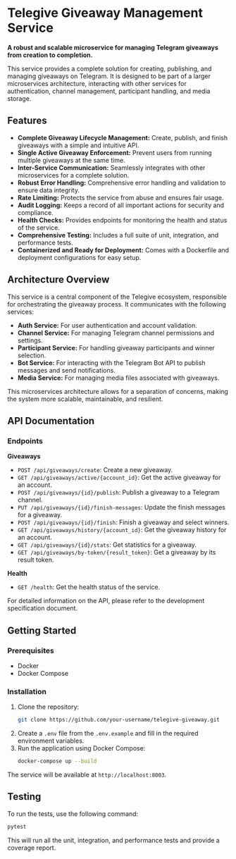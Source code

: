 


# Telegive Giveaway Management Service

**A robust and scalable microservice for managing Telegram giveaways from creation to completion.**

This service provides a complete solution for creating, publishing, and managing giveaways on Telegram. It is designed to be part of a larger microservices architecture, interacting with other services for authentication, channel management, participant handling, and media storage.




## Features

* **Complete Giveaway Lifecycle Management:** Create, publish, and finish giveaways with a simple and intuitive API.
* **Single Active Giveaway Enforcement:** Prevent users from running multiple giveaways at the same time.
* **Inter-Service Communication:** Seamlessly integrates with other microservices for a complete solution.
* **Robust Error Handling:** Comprehensive error handling and validation to ensure data integrity.
* **Rate Limiting:** Protects the service from abuse and ensures fair usage.
* **Audit Logging:** Keeps a record of all important actions for security and compliance.
* **Health Checks:** Provides endpoints for monitoring the health and status of the service.
* **Comprehensive Testing:** Includes a full suite of unit, integration, and performance tests.
* **Containerized and Ready for Deployment:** Comes with a Dockerfile and deployment configurations for easy setup.




## Architecture Overview

This service is a central component of the Telegive ecosystem, responsible for orchestrating the giveaway process. It communicates with the following services:

* **Auth Service:** For user authentication and account validation.
* **Channel Service:** For managing Telegram channel permissions and settings.
* **Participant Service:** For handling giveaway participants and winner selection.
* **Bot Service:** For interacting with the Telegram Bot API to publish messages and send notifications.
* **Media Service:** For managing media files associated with giveaways.

This microservices architecture allows for a separation of concerns, making the system more scalable, maintainable, and resilient.




## API Documentation

### Endpoints

**Giveaways**

* `POST /api/giveaways/create`: Create a new giveaway.
* `GET /api/giveaways/active/{account_id}`: Get the active giveaway for an account.
* `POST /api/giveaways/{id}/publish`: Publish a giveaway to a Telegram channel.
* `PUT /api/giveaways/{id}/finish-messages`: Update the finish messages for a giveaway.
* `POST /api/giveaways/{id}/finish`: Finish a giveaway and select winners.
* `GET /api/giveaways/history/{account_id}`: Get the giveaway history for an account.
* `GET /api/giveaways/{id}/stats`: Get statistics for a giveaway.
* `GET /api/giveaways/by-token/{result_token}`: Get a giveaway by its result token.

**Health**

* `GET /health`: Get the health status of the service.

For detailed information on the API, please refer to the development specification document.




## Getting Started

### Prerequisites

* Docker
* Docker Compose

### Installation

1. Clone the repository:
   ```bash
   git clone https://github.com/your-username/telegive-giveaway.git
   ```
2. Create a `.env` file from the `.env.example` and fill in the required environment variables.
3. Run the application using Docker Compose:
   ```bash
   docker-compose up --build
   ```

The service will be available at `http://localhost:8003`.




## Testing

To run the tests, use the following command:

```bash
pytest
```

This will run all the unit, integration, and performance tests and provide a coverage report.


